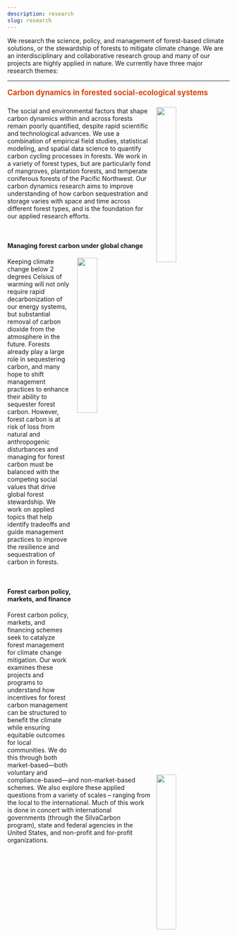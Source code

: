 ```yaml
---
description: research
slug: research
---
```


We research the science, policy, and management of forest-based climate solutions, or the stewardship of forests to mitigate climate change. We are an interdisciplinary and collaborative research group and many of our projects are highly applied in nature. We currently have three major research themes:

---

<h4 style="font-weight: bold; margin-top: 1em; font-size: 1.2em; color: #DC4405;">Carbon dynamics in forested social-ecological systems</h4>

<img src="./figure.png" width="30%" align="right" style="padding-right: 3%; padding-left: 2%">

The social and environmental factors that shape carbon dynamics within and across forests remain poorly quantified, despite rapid scientific and technological advances. We use a combination of empirical field studies, statistical modeling, and spatial data science to quantify carbon cycling processes in forests. We work in a variety of forest types, but are particularly fond of mangroves, plantation forests, and temperate coniferous forests of the Pacific Northwest. Our carbon dynamics research aims to improve understanding of how carbon sequestration and storage varies with space and time across different forest types, and is the foundation for our applied research efforts.

</br>

#### Managing forest carbon under global change

<img src="./figure2.jpg" width="30%" align="right" style="padding-right: 3%; padding-left: 2%">

Keeping climate change below 2 degrees Celsius of warming will not only require rapid decarbonization of our energy systems, but substantial removal of carbon dioxide from the atmosphere in the future. Forests already play a large role in sequestering carbon, and many hope to shift management practices to enhance their ability to sequester forest carbon. However, forest carbon is at risk of loss from natural and anthropogenic disturbances and managing for forest carbon must be balanced with the competing social values that drive global forest stewardship. We work on applied topics that help identify tradeoffs and guide management practices to improve the resilience and sequestration of carbon in forests. 

</br>

#### Forest carbon policy, markets, and finance

<img src="./figure3.jpg" width="30%" align="right" style="padding-right: 3%; padding-left: 2%">

Forest carbon policy, markets, and financing schemes seek to catalyze forest management for climate change mitigation. Our work examines these projects and programs to understand how incentives for forest carbon management can be structured to benefit the climate while ensuring equitable outcomes for local communities. We do this through both market-based—both voluntary and compliance-based—and non-market-based schemes. We also explore these applied questions from a variety of scales – ranging from the local to the international. Much of this work is done in concert with international governments (through the SilvaCarbon program), state and federal agencies in the United States, and non-profit and for-profit organizations.


